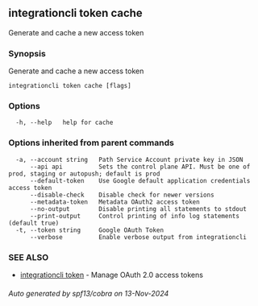 ## integrationcli token cache

Generate and cache a new access token

### Synopsis

Generate and cache a new access token

```
integrationcli token cache [flags]
```

### Options

```
  -h, --help   help for cache
```

### Options inherited from parent commands

```
  -a, --account string   Path Service Account private key in JSON
      --api api          Sets the control plane API. Must be one of prod, staging or autopush; default is prod
      --default-token    Use Google default application credentials access token
      --disable-check    Disable check for newer versions
      --metadata-token   Metadata OAuth2 access token
      --no-output        Disable printing all statements to stdout
      --print-output     Control printing of info log statements (default true)
  -t, --token string     Google OAuth Token
      --verbose          Enable verbose output from integrationcli
```

### SEE ALSO

* [integrationcli token](integrationcli_token.md)	 - Manage OAuth 2.0 access tokens

###### Auto generated by spf13/cobra on 13-Nov-2024
